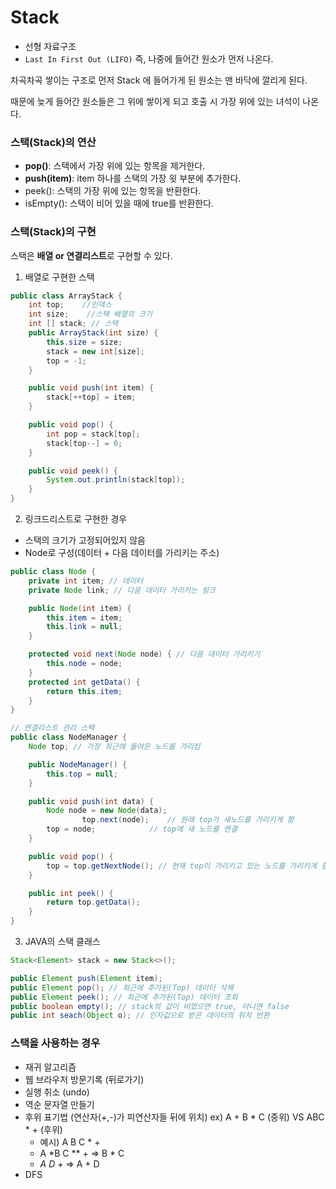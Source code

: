 # Stack

- 선형 자료구조
- `Last In First Out (LIFO)` 즉, 나중에 들어간 원소가 먼저 나온다.

차곡차곡 쌓이는 구조로 먼저 Stack 에 들어가게 된 원소는 맨 바닥에 깔리게 된다. 

때문에 늦게 들어간 원소들은 그 위에 쌓이게 되고 호출 시 가장 위에 있는 녀석이 나온다.

### 스택(Stack)의 연산

- **pop()**: 스택에서 가장 위에 있는 항목을 제거한다.
- **push(item)**: item 하나를 스택의 가장 윗 부분에 추가한다.
- peek(): 스택의 가장 위에 있는 항목을 반환한다.
- isEmpty(): 스택이 비어 있을 때에 true를 반환한다.

### 스택(Stack)의 구현

스택은 **배열 or 연결리스트**로 구현할 수 있다. 

1. 배열로 구현한 스택

```java
public class ArrayStack {
    int top;    //인덱스
    int size;    //스택 배열의 크기
    int [] stack; // 스택
    public ArrayStack(int size) {
        this.size = size;
        stack = new int[size];
        top = -1;
    }

    public void push(int item) {
        stack[++top] = item;
    }

    public void pop() {
        int pop = stack[top];
        stack[top--] = 0;
    }

    public void peek() {
        System.out.println(stack[top]);
    }
}
```

2. 링크드리스트로 구현한 경우
- 스택의 크기가 고정되어있지 않음
- Node로 구성(데이터 + 다음 데이터를 가리키는 주소)

```java
public class Node {
    private int item; // 데이터
    private Node link; // 다음 데이터 가리키는 링크

    public Node(int item) {
        this.item = item;
        this.link = null;
    }

    protected void next(Node node) { // 다음 데이터 가리키기
        this.node = node;
    }
    protected int getData() {
        return this.item;
    }
}

// 연결리스트 관리 스택
public class NodeManager {
    Node top; // 가장 최근에 들어온 노드를 가리킴

    public NodeManager() {
        this.top = null;
    }

    public void push(int data) {
        Node node = new Node(data);
				top.next(node);    // 원래 top가 새노드를 가리키게 함
        top = node;            // top에 새 노드를 연결
    }

    public void pop() {
        top = top.getNextNode(); // 현재 top이 가리키고 있는 노드를 가리키게 함
    }

    public int peek() {
        return top.getData();
    }
}
```

3. JAVA의 스택 클래스

```java
Stack<Element> stack = new Stack<>();

public Element push(Element item);
public Element pop(); // 최근에 추가된(Top) 데이터 삭제
public Element peek(); // 최근에 추가된(Top) 데이터 조회
public boolean empty(); // stack의 값이 비었으면 true, 아니면 false
public int seach(Object o); // 인자값으로 받은 데이터의 위치 반환
```

### 스택을 사용하는 경우

- 재귀 알고리즘
- 웹 브라우저 방문기록 (뒤로가기)
- 실행 취소 (undo)
- 역순 문자열 만들기
- 후위 표기법 (연산자(+,-)가 피연산자들 뒤에 위치)
ex) A + B * C (중위)  VS  ABC * + (후위)
    - 예시)  A B C * +
    - A *B C ** +   ⇒   B  * C
    - *A D +*        ⇒   A + D
- DFS
